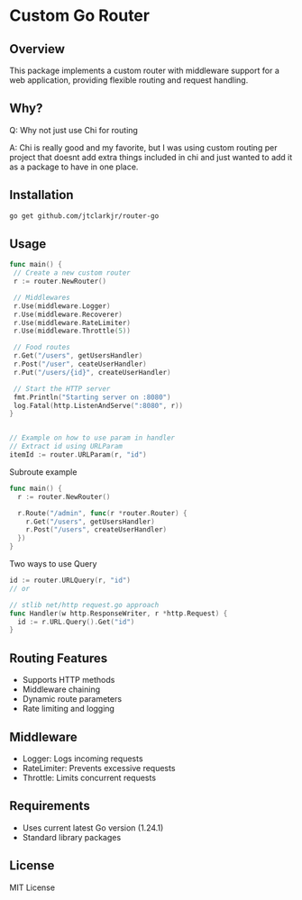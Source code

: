 # Custom Go Router

## Overview
This package implements a custom router with middleware support for a web application, providing flexible routing and request handling.

## Why?
Q: Why not just use Chi for routing

A: Chi is really good and my favorite, but I was using custom routing per project that doesnt add extra things included in chi and just wanted to add it as a package to have in one place.

## Installation

```bash
go get github.com/jtclarkjr/router-go
```

## Usage

```go
func main() {
 // Create a new custom router
 r := router.NewRouter()

 // Middlewares
 r.Use(middleware.Logger)
 r.Use(middleware.Recoverer)
 r.Use(middleware.RateLimiter)
 r.Use(middleware.Throttle(5))

 // Food routes
 r.Get("/users", getUsersHandler)
 r.Post("/user", ceateUserHandler)
 r.Put("/users/{id}", createUserHandler)

 // Start the HTTP server
 fmt.Println("Starting server on :8080")
 log.Fatal(http.ListenAndServe(":8080", r))
}


// Example on how to use param in handler
// Extract id using URLParam
itemId := router.URLParam(r, "id")

```

Subroute example
```go
func main() {
  r := router.NewRouter()

  r.Route("/admin", func(r *router.Router) {
    r.Get("/users", getUsersHandler)
    r.Post("/users", createUserHandler)
  })
}

```

Two ways to use Query
```go
id := router.URLQuery(r, "id")
// or

// stlib net/http request.go approach
func Handler(w http.ResponseWriter, r *http.Request) {
  id := r.URL.Query().Get("id")
}

```

## Routing Features
- Supports HTTP methods
- Middleware chaining
- Dynamic route parameters
- Rate limiting and logging

## Middleware
- Logger: Logs incoming requests
- RateLimiter: Prevents excessive requests
- Throttle: Limits concurrent requests

## Requirements
- Uses current latest Go version (1.24.1)
- Standard library packages

## License
MIT License
